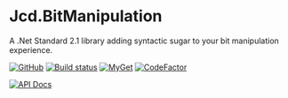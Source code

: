# Jcd.BitManipulation
A .Net Standard 2.1 library adding syntactic sugar to your bit manipulation experience. 

[![GitHub](https://img.shields.io/github/license/jason-c-daniels/Jcd.BitManipulation)](https://github.com/jason-c-daniels/Jcd.BitManipulation/blob/main/LICENSE) 
[![Build status](https://ci.appveyor.com/api/projects/status/98xuytl8nl7rns7m?svg=true)](https://ci.appveyor.com/project/jason-c-daniels/jcd-bitmanipulation) 
[![MyGet](https://img.shields.io/myget/jason-c-daniels/v/Jcd.BitManipulation?logo=nuget)](https://www.myget.org/feed/jason-c-daniels/package/nuget/Jcd.BitManipulation)
[![CodeFactor](https://www.codefactor.io/repository/github/jason-c-daniels/jcd.bitmanipulation/badge)](https://www.codefactor.io/repository/github/jason-c-daniels/jcd.bitmanipulation)

[![API Docs](https://img.shields.io/badge/Read-The%20API%20Documentation-blue?style=for-the-badge)](https://github.com/jason-c-daniels/Jcd.BitManipulation/blob/main/docs/Jcd_BitManipulation.md)
